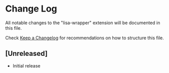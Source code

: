 # Change Log

All notable changes to the "lisa-wrapper" extension will be documented in this file.

Check [Keep a Changelog](http://keepachangelog.com/) for recommendations on how to structure this file.

## [Unreleased]

- Initial release